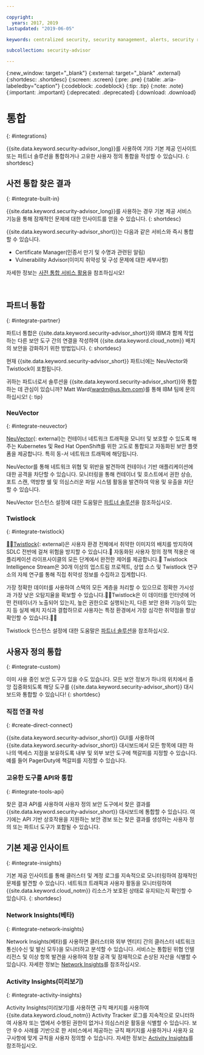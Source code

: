 ```yaml
---

copyright:
  years: 2017, 2019
lastupdated: "2019-06-05"

keywords: centralized security, security management, alerts, security risk, insights, threat detection

subcollection: security-advisor

---
```


{:new_window: target="_blank"}
{:external: target="_blank" .external}
{:shortdesc: .shortdesc}
{:screen: .screen}
{:pre: .pre}
{:table: .aria-labeledby="caption"}
{:codeblock: .codeblock}
{:tip: .tip}
{:note: .note}
{:important: .important}
{:deprecated: .deprecated}
{:download: .download}


# 통합
{: #integrations}

{{site.data.keyword.security-advisor_long}}를 사용하여 기타 기본 제공 인사이트 또는 파트너 솔루션을 통합하거나 고유한 사용자 정의 통합을 작성할 수 있습니다.
{: shortdesc}


## 사전 통합 찾은 결과
{: #integrate-built-in}

{{site.data.keyword.security-advisor_long}}를 사용하는 경우 기본 제공 서비스 기능을 통해 잠재적인 문제에 대한 인사이트를 얻을 수 있습니다.
{: shortdesc}


{{site.data.keyword.security-advisor_short}}는 다음과 같은 서비스와 즉시 통합할 수 있습니다.

* Certificate Manager(인증서 만기 및 수명과 관련된 알림)
* Vulnerability Advisor(이미지 취약성 및 구성 문제에 대한 세부사항)

자세한 정보는 [사전 통합 서비스 활용](/docs/services/security-advisor?topic=security-advisor-setup-services)을 참조하십시오!

</br>

## 파트너 통합
{: #integrate-partner}

파트너 통합은 {{site.data.keyword.security-advisor_short}}와 IBM과 함께 작업하는 다른 보안 도구 간의 연결을 작성하여 {{site.data.keyword.cloud_notm}} 배치의 보안을 강화하기 위한 방법입니다.
{: shortdesc}

현재 {{site.data.keyword.security-advisor_short}} 파트너에는 NeuVector와 Twistlock이 포함됩니다. 

귀하는 파트너로서 솔루션을 {{site.data.keyword.security-advisor_short}}와 통합하는 데 관심이 있습니까? Matt Ward(wardm@us.ibm.com)를 통해 IBM 팀에 문의하십시오!
{: tip}

### NeuVector
{: #integrate-neuvector}

[NeuVector](https://neuvector.com){: external}는 컨테이너 네트워크 트래픽을 모니터 및 보호할 수 있도록 해주는 Kubernetes 및 Red Hat OpenShift를 위한 고도로 통합되고 자동화된 보안 플랫폼을 제공합니다. 특히 동-서 네트워크 트래픽에 해당됩니다.

NeuVector를 통해 네트워크 위협 및 위반을 발견하여 컨테이너 기반 애플리케이션에 대한 공격을 차단할 수 있습니다. 모니터링을 통해 컨테이너 및 호스트에서 권한 상승, 포트 스캔, 역방향 쉘 및 의심스러운 파일 시스템 활동을 발견하여 악용 및 유출을 차단할 수 있습니다.

NeuVector 인스턴스 설정에 대한 도움말은 [파트너 솔루션](/docs/services/security-advisor?topic=security-advisor-setup-partner#setup-neuvector)을 참조하십시오.


### Twistlock
{: #integrate-twistlock}

[Twistlock](https://www.twistlock.com){: external}은 사용자 환경 전체에서 취약한 이미지의 배치를 방지하여 SDLC 전반에 걸쳐 위험을 방지할 수 있습니다. 자동화된 사용자 정의 정책 적용은 애플리케이션 라이프사이클의 모든 단계에서 완전한 제어를 제공합니다. Twistlock Intelligence Stream은 30개 이상의 업스트림 프로젝트, 상업 소스 및 Twistlock 연구소의 자체 연구를 통해 직접 취약성 정보를 수집하고 집계합니다.

가장 정확한 데이터를 사용하여 스택의 모든 계층을 처리할 수 있으므로 정확한 가시성과 가장 낮은 오탐지율을 확보할 수 있습니다.Twistlock은 이 데이터를 인터넷에 어떤 컨테이너가 노출되어 있는지, 높은 권한으로 실행되는지, 다른 보안 완화 기능이 있는지 등 실제 배치 지식과 결합하므로 사용자는 특정 환경에서 가장 심각한 취약점을 항상 확인할 수 있습니다.

Twistlock 인스턴스 설정에 대한 도움말은 [파트너 솔루션](/docs/services/security-advisor?topic=security-advisor-setup-partner#setup-twistlock)을 참조하십시오.
</br>


## 사용자 정의 통합
{: #integrate-custom}

이미 사용 중인 보안 도구가 있을 수도 있습니다. 모든 보안 정보가 하나의 위치에서 중앙 집중화되도록 해당 도구를 {{site.data.keyword.security-advisor_short}} 대시보드와 통합할 수 있습니다!
{: shortdesc}

### 직접 연결 작성
{: #create-direct-connect}

{{site.data.keyword.security-advisor_short}} GUI를 사용하여 {{site.data.keyword.security-advisor_short}} 대시보드에서 모든 항목에 대한 하나의 액세스 지점을 보유하도록 내부 및 외부 보안 도구에 책갈피를 지정할 수 있습니다. 예를 들어 PagerDuty에 책갈피를 지정할 수 있습니다.

### 고유한 도구를 API와 통합
{: #integrate-tools-api}

찾은 결과 API를 사용하여 사용자 정의 보안 도구에서 찾은 결과를 {{site.data.keyword.security-advisor_short}} 대시보드에 통합할 수 있습니다. 여기에는 API 기반 상호작용을 지원하는 보안 경보 또는 찾은 결과를 생성하는 사용자 정의 또는 파트너 도구가 포함될 수 있습니다.

## 기본 제공 인사이트
{: #integrate-insights}

기본 제공 인사이트를 통해 클러스터 및 계정 로그를 지속적으로 모니터링하여 잠재적인 문제를 발견할 수 있습니다. 네트워크 트래픽과 사용자 활동을 모니터링하여 {{site.data.keyword.cloud_notm}} 리소스가 보호된 상태로 유지되는지 확인할 수 있습니다.
{: shortdesc}

### Network Insights(베타)
{: #integrate-network-insights}

Network Insights(베타)를 사용하면 클러스터와 외부 엔티티 간의 클러스터 네트워크 통신(수신 및 발신 모두)을 모니터하고 분석할 수 있습니다. 서비스는 통합된 위협 인텔리전스 및 이상 항목 발견을 사용하여 정찰 공격 및 잠재적으로 손상된 자산을 식별할 수 있습니다. 자세한 정보는 [Network Insights](/docs/services/security-advisor?topic=security-advisor-network)를 참조하십시오.

### Activity Insights(미리보기)
{: #integrate-activity-insights}

Activity Insights(미리보기)를 사용하면 규칙 패키지를 사용하여 {{site.data.keyword.cloud_notm}} Activity Tracker 로그를 지속적으로 모니터하여 사용자 또는 앱에서 수행된 권한이 없거나 의심스러운 활동을 식별할 수 있습니다. 보안 우수 사례를 기반으로 한 서비스에서 제공하는 규칙 패키지를 사용하거나 사용자 요구사항에 맞게 규칙을 사용자 정의할 수 있습니다. 자세한 정보는 [Activity Insights](/docs/services/security-advisor?topic=security-advisor-activity)를 참조하십시오.
